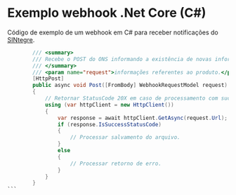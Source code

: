 Exemplo webhook .Net Core (C#)
=============

Código de exemplo de um webhook em C# para receber notificações do [SINtegre](https://sintegre.ons.org.br).

````C#
        /// <summary>
        /// Recebe o POST do ONS informando a existência de novas informações para um determinado produto.
        /// </summary>
        /// <param name="request">informações referentes ao produto.</param>
        [HttpPost]
        public async void Post([FromBody] WebhookRequestModel request)
        {
            // Retornar StatusCode 20X em caso de processamento com sucesso. Qualquer outro código será considerado erro e a mensagem reenviada.
            using (var httpClient = new HttpClient())
            {
                var response = await httpClient.GetAsync(request.Url);
                if (response.IsSuccessStatusCode)
                {
                    // Processar salvamento do arquivo.
                }
                else
                {
                    // Processar retorno de erro.
                }
            }
        }
```
